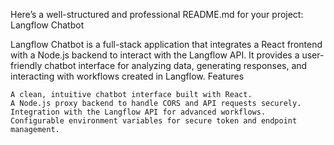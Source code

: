 Here’s a well-structured and professional README.md for your project:
Langflow Chatbot

Langflow Chatbot is a full-stack application that integrates a React frontend with a Node.js backend to interact with the Langflow API. It provides a user-friendly chatbot interface for analyzing data, generating responses, and interacting with workflows created in Langflow.
Features

    A clean, intuitive chatbot interface built with React.
    A Node.js proxy backend to handle CORS and API requests securely.
    Integration with the Langflow API for advanced workflows.
    Configurable environment variables for secure token and endpoint management.
